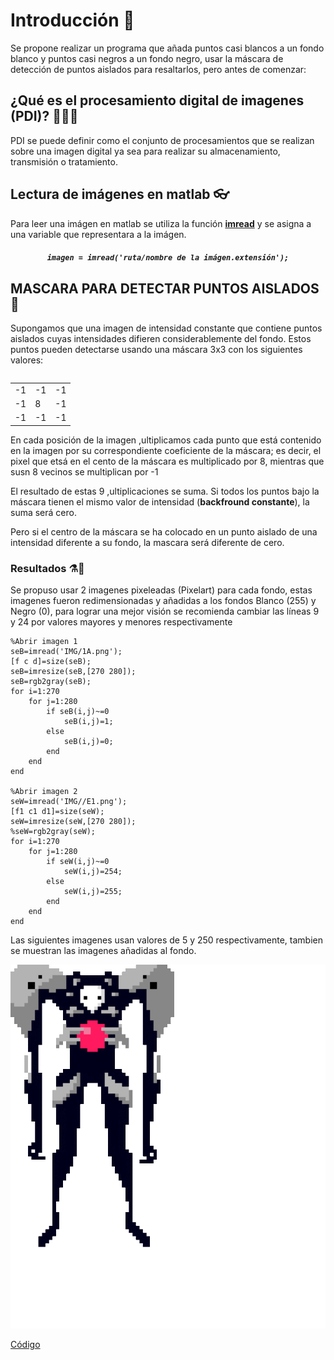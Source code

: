 # Introducción 📖
Se propone realizar un programa que añada puntos casi blancos a un fondo blanco y puntos casi negros a un fondo negro, usar la máscara de detección de puntos aislados para resaltarlos, pero antes de comenzar:

## ¿Qué es el procesamiento digital de imagenes (PDI)? 🤷‍♂️🤷‍
PDI se puede definir como el conjunto de procesamientos que se realizan sobre una imagen digital ya sea para realizar su almacenamiento, transmisión o tratamiento.

## Lectura de imágenes en matlab 👓
Para leer una imágen en matlab se utiliza la función <a href="https://la.mathworks.com/help/matlab/ref/imread.html"> **imread**</a> y se asigna a una variable que representara a la imágen.

<h5 align="center"><code>imagen = imread('ruta/nombre de la imágen.extensión');</code></h5>

## MASCARA PARA DETECTAR PUNTOS AISLADOS 👹
Supongamos que una imagen de intensidad constante que contiene puntos aislados cuyas intensidades difieren considerablemente del fondo. Estos puntos pueden detectarse usando una máscara 3x3 con los siguientes valores:

<table ALIGN="right">
<td>-1</td>
<td>-1</td>
<td>-1</td>
<tr>
<td>-1</td>
<td>8</td>
<td>-1</td>
<tr>
<td>-1</td>
<td>-1</td>
<td>-1</td>
</table>

En cada posición de la imagen ,ultiplicamos cada punto que está contenido en la imagen por su correspondiente coeficiente de la máscara; es decir, el pixel que etsá en el cento de la máscara es multiplicado por 8, mientras que susn 8 vecinos se multiplican por -1

El resultado de estas 9 ,ultiplicaciones se suma. Si todos los puntos bajo la máscara tienen el mismo valor de intensidad (**backfround constante**), la suma será cero.

Pero si el centro de la máscara se ha colocado en un punto aislado de una intensidad diferente a su fondo, la mascara será diferente de cero.

### Resultados ⚗🧪

Se propuso usar 2 imagenes pixeleadas (Pixelart) para cada fondo, estas imagenes fueron redimensionadas y añadidas a los fondos Blanco (255) y Negro (0), para lograr una mejor visión se recomienda cambiar las líneas 9 y 24 por valores mayores y menores respectivamente  

~~~
%Abrir imagen 1
seB=imread('IMG/1A.png');
[f c d]=size(seB);
seB=imresize(seB,[270 280]);
seB=rgb2gray(seB);
for i=1:270
    for j=1:280
        if seB(i,j)~=0
            seB(i,j)=1;
        else
            seB(i,j)=0;
        end
    end
end

%Abrir imagen 2
seW=imread('IMG//E1.png');
[f1 c1 d1]=size(seW);
seW=imresize(seW,[270 280]);
%seW=rgb2gray(seW);
for i=1:270
    for j=1:280
        if seW(i,j)~=0
            seW(i,j)=254;
        else
            seW(i,j)=255;
        end
    end
end
~~~

Las siguientes imagenes usan valores de 5 y 250 respectivamente, tambien se muestran las imagenes añadidas al fondo.

<div align="center"><img src="DocIMG/Resultados.gif"></div>

<a href="https://github.com/ArturoEmmanuelToledoAguado/Puntos_Aislados/blob/main/Puntos_Aislados.m">Código</a>